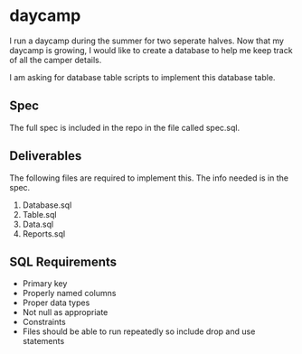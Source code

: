 # daycamp
I run a daycamp during the summer for two seperate halves. 
Now that my daycamp is growing, I would like to create a database to help me keep track of all the camper details.

I am asking for database table scripts to implement this database table.
## Spec
The full spec is included in the repo in the file called spec.sql.
## Deliverables
The following files are required to implement this. The info needed is in the spec. 
1. Database.sql
2. Table.sql
3. Data.sql
4. Reports.sql
## SQL Requirements
- Primary key
- Properly named columns
- Proper data types
- Not null as appropriate
- Constraints
- Files should be able to run repeatedly so include drop and use statements
